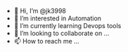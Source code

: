 - 👋 Hi, I’m @jk3998
- 👀 I’m interested in Automation
- 🌱 I’m currently learning Devops tools
- 💞️ I’m looking to collaborate on ...
- 📫 How to reach me ...

<!---
jk3998/jk3998 is a ✨ special ✨ repository because its `README.md` (this file) appears on your GitHub profile.
You can click the Preview link to take a look at your changes.
--->
